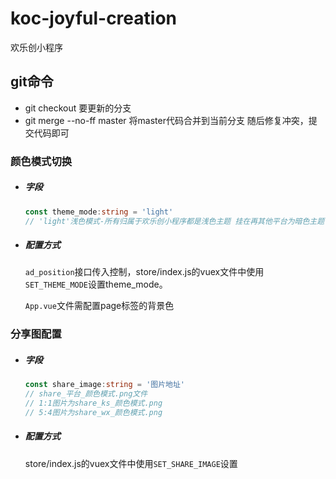 # koc-joyful-creation
欢乐创小程序

## git命令
- git checkout 要更新的分支
- git merge --no-ff master 将master代码合并到当前分支
随后修复冲突，提交代码即可

### 颜色模式切换

- ##### 字段

  ```ts
  const theme_mode:string = 'light'
  // 'light'浅色模式-所有归属于欢乐创小程序都是浅色主题 挂在再其他平台为暗色主题'dark'
  ```

- ##### 配置方式

  `ad_position`接口传入控制，store/index.js的vuex文件中使用`SET_THEME_MODE`设置theme_mode。

  `App.vue`文件需配置page标签的背景色

### 分享图配置

- ##### 字段

  ```ts
  const share_image:string = '图片地址'
  // share_平台_颜色模式.png文件
  // 1:1图片为share_ks_颜色模式.png
  // 5:4图片为share_wx_颜色模式.png
  ```

- ##### 配置方式

  store/index.js的vuex文件中使用`SET_SHARE_IMAGE`设置

